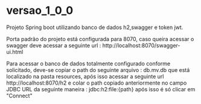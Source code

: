 # versao_1_0_0

Projeto Spring boot utilizando banco de dados h2,swagger e token jwt.

Porta padrão do projeto está configurada para 8070, caso queira acessar o swagger deve acessar a seguinte url : http://localhost:8070/swagger-ui.html

Para acessar o banco de dados totalmente configurado conforme solicitado, deve-se copiar o path do seguinte arquivo : db.mv.db que está localizado na pasta resources,
após isso acessar a seguinte url http://localhost:8070/h2 e colar o path copiado anteriormente no campo JDBC URL da seguinte maneira : jdbc:h2:file:{path} após 
isso é só clicar em "Connect"
